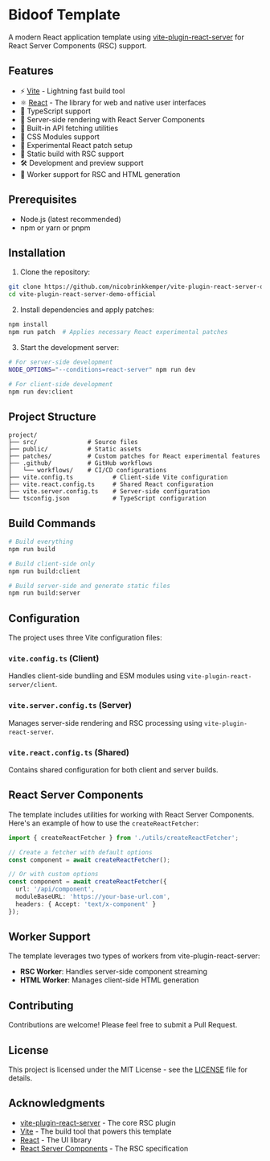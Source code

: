 # Bidoof Template

A modern React application template using [vite-plugin-react-server](https://github.com/nicobrinkkemper/vite-plugin-react-server) for React Server Components (RSC) support.

## Features

- ⚡️ [Vite](https://vitejs.dev/) - Lightning fast build tool
- ⚛️ [React](https://react.dev/) - The library for web and native user interfaces
- 🎯 TypeScript support
- 🔄 Server-side rendering with React Server Components
- 📡 Built-in API fetching utilities
- 🎨 CSS Modules support
- 🔧 Experimental React patch setup
- 🚀 Static build with RSC support
- 🛠️ Development and preview support
- 👷 Worker support for RSC and HTML generation

## Prerequisites

- Node.js (latest recommended)
- npm or yarn or pnpm

## Installation

1. Clone the repository:
```bash
git clone https://github.com/nicobrinkkemper/vite-plugin-react-server-demo-official.git
cd vite-plugin-react-server-demo-official
```

2. Install dependencies and apply patches:
```bash
npm install
npm run patch  # Applies necessary React experimental patches
```

3. Start the development server:
```bash
# For server-side development
NODE_OPTIONS="--conditions=react-server" npm run dev

# For client-side development
npm run dev:client
```

## Project Structure

```
project/
├── src/              # Source files
├── public/           # Static assets
├── patches/          # Custom patches for React experimental features
├── .github/          # GitHub workflows
│   └── workflows/    # CI/CD configurations
├── vite.config.ts           # Client-side Vite configuration
├── vite.react.config.ts     # Shared React configuration
├── vite.server.config.ts    # Server-side configuration
└── tsconfig.json            # TypeScript configuration
```

## Build Commands

```bash
# Build everything
npm run build

# Build client-side only
npm run build:client

# Build server-side and generate static files
npm run build:server
```

## Configuration

The project uses three Vite configuration files:

### `vite.config.ts` (Client)
Handles client-side bundling and ESM modules using `vite-plugin-react-server/client`.

### `vite.server.config.ts` (Server)
Manages server-side rendering and RSC processing using `vite-plugin-react-server`.

### `vite.react.config.ts` (Shared)
Contains shared configuration for both client and server builds.

## React Server Components

The template includes utilities for working with React Server Components. Here's an example of how to use the `createReactFetcher`:

```typescript
import { createReactFetcher } from './utils/createReactFetcher';

// Create a fetcher with default options
const component = await createReactFetcher();

// Or with custom options
const component = await createReactFetcher({
  url: '/api/component',
  moduleBaseURL: 'https://your-base-url.com',
  headers: { Accept: 'text/x-component' }
});
```

## Worker Support

The template leverages two types of workers from vite-plugin-react-server:

- **RSC Worker**: Handles server-side component streaming
- **HTML Worker**: Manages client-side HTML generation

## Contributing

Contributions are welcome! Please feel free to submit a Pull Request.

## License

This project is licensed under the MIT License - see the [LICENSE](LICENSE) file for details.

## Acknowledgments

- [vite-plugin-react-server](https://github.com/nicobrinkkemper/vite-plugin-react-server) - The core RSC plugin
- [Vite](https://vitejs.dev/) - The build tool that powers this template
- [React](https://react.dev/) - The UI library
- [React Server Components](https://react.dev/blog/2020/12/21/data-fetching-with-react-server-components) - The RSC specification
